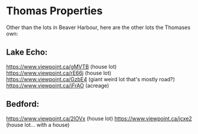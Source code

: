 # Thomas Properties

Other than the lots in Beaver Harbour, here are the other lots the Thomases own:

## Lake Echo:

https://www.viewpoint.ca/gMVTB (house lot)
https://www.viewpoint.ca/rE66j (house lot)
https://www.viewpoint.ca/GzbE4 (giant weird lot that's mostly road?)
https://www.viewpoint.ca/jFrAO (acreage)

## Bedford:

https://www.viewpoint.ca/2lOVx (house lot)
https://www.viewpoint.ca/jcxe2 (house lot... with a house)

